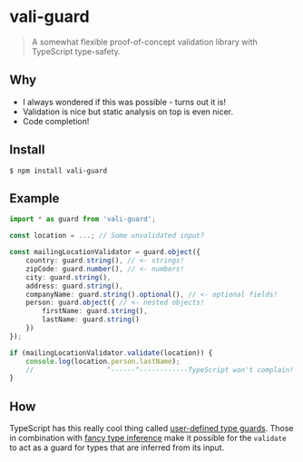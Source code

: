 # vali-guard

> A somewhat flexible proof-of-concept validation library with TypeScript type-safety.

## Why

-   I always wondered if this was possible - turns out it is!
-   Validation is nice but static analysis on top is even nicer.
-   Code completion!

## Install

```
$ npm install vali-guard
```

## Example

```typescript
import * as guard from 'vali-guard';

const location = ...; // Some unvalidated input?

const mailingLocationValidator = guard.object({
    country: guard.string(), // <- strings!
    zipCode: guard.number(), // <- numbers!
    city: guard.string(),
    address: guard.string(),
    companyName: guard.string().optional(), // <- optional fields!
    person: guard.object({ // <- nested objects!
        firstName: guard.string(),
        lastName: guard.string()
    })
});

if (mailingLocationValidator.validate(location)) {
    console.log(location.person.lastName);
    //                  ^------^------------TypeScript won't complain! :)
}
```

## How

TypeScript has this really cool thing called [user-defined type guards](https://www.typescriptlang.org/docs/handbook/2/narrowing.html#using-type-predicates). Those in combination with [fancy type inference](https://www.typescriptlang.org/docs/handbook/release-notes/typescript-2-8.html#type-inference-in-conditional-types) make it possible for the `validate` to act as a guard for types that are inferred from its input.
